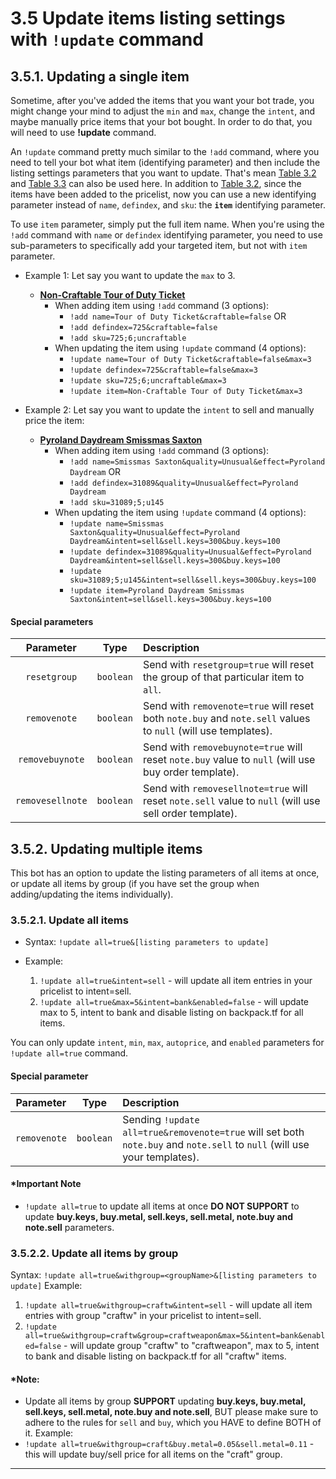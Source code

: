 # 3.5 Update items listing settings with `!update` command

## 3.5.1. Updating a single item
Sometime, after you've added the items that you want your bot trade, you might change your mind to adjust the `min` and `max`, change the `intent`, and maybe manually price items that your bot bought. In order to do that, you will need to use **!update** command.

An `!update` command pretty much similar to the `!add` command, where you need to tell your bot what item (identifying parameter) and then include the listing settings parameters that you want to update. That's mean [Table 3.2](https://github.com/TF2Autobot/tf2autobot/wiki/3.2-item-identifying-parameters#3.2.1---`name`-and-`defindex`-parameters) and [Table 3.3](https://github.com/TF2Autobot/tf2autobot/wiki/3.3-item-listing-settings-parameter#3.3---item-listing-settings-parameters) can also be used here. In addition to [Table 3.2](https://github.com/TF2Autobot/tf2autobot/wiki/3.2-item-identifying-parameters#3.2.1---`name`-and-`defindex`-parameters), since the items have been added to the pricelist, now you can use a new identifying parameter instead of `name`, `defindex`, and `sku`: the **`item`** identifying parameter.

To use `item` parameter, simply put the full item name. When you're using the `!add` command with `name` or `defindex` identifying parameter, you need to use sub-parameters to specifically add your targeted item, but not with `item` parameter.

-   Example 1: Let say you want to update the `max` to 3.

    -   [**Non-Craftable Tour of Duty Ticket**](https://backpack.tf/stats/Unique/Tour%20of%20Duty%20Ticket/Tradable/Non-Craftable)
        -   When adding item using `!add` command (3 options):
            -   `!add name=Tour of Duty Ticket&craftable=false` OR
            -   `!add defindex=725&craftable=false`
            -   `!add sku=725;6;uncraftable`
        -   When updating the item using `!update` command (4 options):
            -   `!update name=Tour of Duty Ticket&craftable=false&max=3`
            -   `!update defindex=725&craftable=false&max=3`
            -   `!update sku=725;6;uncraftable&max=3`
            -   `!update item=Non-Craftable Tour of Duty Ticket&max=3`

-   Example 2: Let say you want to update the `intent` to sell and manually price the item:
    -   [**Pyroland Daydream Smissmas Saxton**](https://backpack.tf/stats/Unusual/Smissmas%20Saxton/Tradable/Craftable/145)
        -   When adding item using `!add` command (3 options):
            -   `!add name=Smissmas Saxton&quality=Unusual&effect=Pyroland Daydream` OR
            -   `!add defindex=31089&quality=Unusual&effect=Pyroland Daydream`
            -   `!add sku=31089;5;u145`
        -   When updating the item using `!update` command (4 options):
            -   `!update name=Smissmas Saxton&quality=Unusual&effect=Pyroland Daydream&intent=sell&sell.keys=300&buy.keys=100`
            -   `!update defindex=31089&quality=Unusual&effect=Pyroland Daydream&intent=sell&sell.keys=300&buy.keys=100`
            -   `!update sku=31089;5;u145&intent=sell&sell.keys=300&buy.keys=100`
            -   `!update item=Pyroland Daydream Smissmas Saxton&intent=sell&sell.keys=300&buy.keys=100`

#### Special parameters

| Parameter | Type | Description |
| :-: | :-: | :- |
| `resetgroup` | `boolean` | Send with `resetgroup=true` will reset the group of that particular item to `all`. |
| `removenote` | `boolean` | Send with `removenote=true` will reset both `note.buy` and `note.sell` values to `null` (will use templates). |
| `removebuynote` | `boolean` | Send with `removebuynote=true` will reset `note.buy` value to `null` (will use buy order template). |
| `removesellnote` | `boolean` | Send with `removesellnote=true` will reset `note.sell` value to `null` (will use sell order template). |

## 3.5.2. Updating multiple items
This bot has an option to update the listing parameters of all items at once, or update all items by group (if you have set the group when adding/updating the items individually).

### 3.5.2.1. Update all items
- Syntax: `!update all=true&[listing parameters to update]`

- Example: 
   1. `!update all=true&intent=sell` - will update all item entries in your pricelist to intent=sell.
   2. `!update all=true&max=5&intent=bank&enabled=false` - will update max to 5, intent to bank and disable listing on backpack.tf for all items.

You can only update `intent`, `min`, `max`, `autoprice`, and `enabled` parameters for `!update all=true` command.

#### Special parameter 
| Parameter | Type | Description |
| :-: | :-: | :- |
| `removenote` | `boolean` | Sending `!update all=true&removenote=true` will set both `note.buy` and `note.sell` to `null` (will use your templates). |

#### \*Important Note
- `!update all=true` to update all items at once **DO NOT SUPPORT** to update **buy.keys, buy.metal, sell.keys, sell.metal, note.buy and note.sell** parameters.

### 3.5.2.2. Update all items by group
Syntax: `!update all=true&withgroup=<groupName>&[listing parameters to update]`
Example: 
1. `!update all=true&withgroup=craftw&intent=sell` - will update all item entries with group "craftw" in your pricelist to intent=sell.
2. `!update all=true&withgroup=craftw&group=craftweapon&max=5&intent=bank&enabled=false` - will update group "craftw" to "craftweapon", max to 5, intent to bank and disable listing on backpack.tf for all "craftw" items.

#### \*Note:
- Update all items by group **SUPPORT** updating **buy.keys, buy.metal, sell.keys, sell.metal, note.buy and note.sell**, BUT please make sure to adhere to the rules for `sell` and `buy`, which you HAVE to define BOTH of it.
Example:
- `!update all=true&withgroup=craft&buy.metal=0.05&sell.metal=0.11` - this will update buy/sell price for all items on the "craft" group.

---

